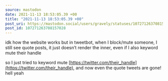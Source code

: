 ```yaml
---
source: mastodon
date: 2021-11-13 18:53:05.39 +00
title: "2021-11-13 18:53:05.39 +00"
post_uri: https://mastodon.social/users/gravely/statuses/107271263708157028
post_id: 107271263708157028
---
```

idk how the website works but in tweetbot, when I block/mute someone, I still see quote posts, it just doesn’t render the inner, even if I also keyword mute their handle

so I just tried to keyword mute [https://twitter.com/their_handle](https://twitter.com/their_handle), and now even the quote tweets are gone! hell yeah


